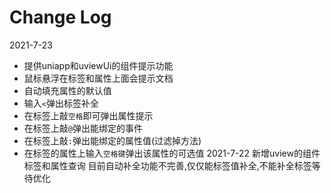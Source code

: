 # Change Log
2021-7-23 
   - 提供uniapp和uviewUi的组件提示功能
   - 鼠标悬浮在标签和属性上面会提示文档
   - 自动填充属性的默认值
   - 输入``<``弹出标签补全
   - 在标签上敲``空格``即可弹出属性提示
   - 在标签上敲``@``弹出能绑定的事件
   - 在标签上敲``:``弹出能绑定的属性值(过滤掉方法)
   - 在标签的属性上输入``空格键``弹出该属性的可选值
2021-7-22
    新增uview的组件标签和属性查询
    目前自动补全功能不完善,仅仅能标签值补全,不能补全标签等待优化



